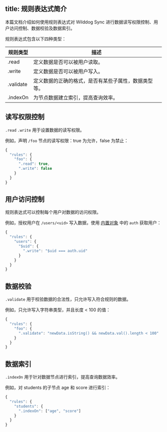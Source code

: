
title: 规则表达式简介
---

本篇文档介绍如何使用规则表达式对 Wilddog Sync 进行数据读写权限控制、用户访问控制、数据校验及数据索引。


规则表达式包含以下四种类型：

| 规则类型   | 描述                             |
| --------- | ------------------------------ |
| .read     | 定义数据是否可以被用户读取。            |
| .write    | 定义数据是否可以被用户写入。                 |
| .validate | 定义数据的正确的格式，是否有某些子属性，数据类型等。|
| .indexOn  | 为节点数据建立索引，提高查询效率。               |


## 读写权限控制

`.read` `.write` 用于设置数据的读写权限。

例如，声明 `/foo` 节点的读写权限：true 为允许，false 为禁止：

```javascript
{
  "rules": {
    "foo": {
      ".read": true,
      ".write": false
    }
  }
}
```


## 用户访问控制

规则表达式可以控制每个用户对数据的访问权限。

例如，授权用户在 `/users/<uid>` 写入数据，使用 [内置对象](sync/Web/rules/access.html#内置对象) 中的 `auth` 获取用户：

```javascript
{
  "rules": {
    "users": {
      "$uid": {
        ".write": "$uid === auth.uid"
      }
    }
  }
}
```


## 数据校验

`.validate` 用于校验数据的合法性，只允许写入符合规则的数据。

例如，只允许写入字符串类型，并且长度 < 100 的值：

```javascript
{
  "rules": {
    "foo": {
      ".validate": "newData.isString() && newData.val().length < 100"
    }
  }
}
```




## 数据索引

`.indexOn` 用于针对数据节点进行索引，提高查询数据效率。

例如，对 students 的子节点 age 和 score 进行索引：

```javascript
{
  "rules": {
    "students": {
      ".indexOn": ["age", "score"]
    }
  }
}
```






